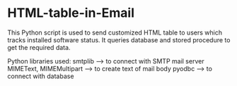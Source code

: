 # HTML-table-in-Email
This Python script is used to send customized HTML table to users which tracks installed software status. It queries database and stored procedure to get the required data.

Python libraries used:
smtplib --> to connect with SMTP mail server
MIMEText, MIMEMultipart --> to create text of mail body
pyodbc --> to connect with database
